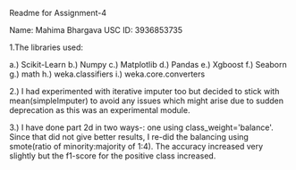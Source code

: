 Readme for Assignment-4

Name: Mahima Bhargava
USC ID: 3936853735

1.The libraries used:

a.) Scikit-Learn
b.) Numpy
c.) Matplotlib
d.) Pandas
e.) Xgboost
f.) Seaborn
g.) math
h.) weka.classifiers
i.) weka.core.converters

2.) I had experimented with iterative imputer too but decided to stick with mean(simpleImputer) to avoid any issues which might arise due to sudden deprecation as this was an experimental module.

3.) I have done part 2d in two ways-: one using class_weight='balance'. Since that did not give better results, I re-did the balancing using smote(ratio of minority:majority of 1:4). The accuracy increased very slightly but the f1-score for the positive class increased.



